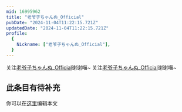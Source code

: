 ```yaml
---
mid: 16995962
title: "老爷子ちゃんぬ_Official"
pubDate: "2024-11-04T11:22:15.721Z"
updatedDate: "2024-11-04T11:22:15.721Z"
profile:
  {
    Nickname: ["老爷子ちゃんぬ_Official"],
  }
---
```


关注[老爷子ちゃんぬ_Official](https://space.bilibili.com/16995962)谢谢喵~ 关注[老爷子ちゃんぬ_Official](https://space.bilibili.com/16995962)谢谢喵~

## 此条目有待补充
你可以在[这里](https://github.com/Yuhanawa/VTuber.ICU/edit/master/src/content/v/老爷子ちゃんぬ_Official/index.md)编辑本文
